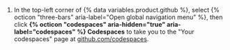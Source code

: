 1. In the top-left corner of {% data variables.product.github %}, select {% octicon "three-bars" aria-label="Open global navigation menu" %}, then click **{% octicon "codespaces" aria-hidden="true" aria-label="codespaces" %} Codespaces** to take you to the "Your codespaces" page at [github.com/codespaces](https://github.com/codespaces).
